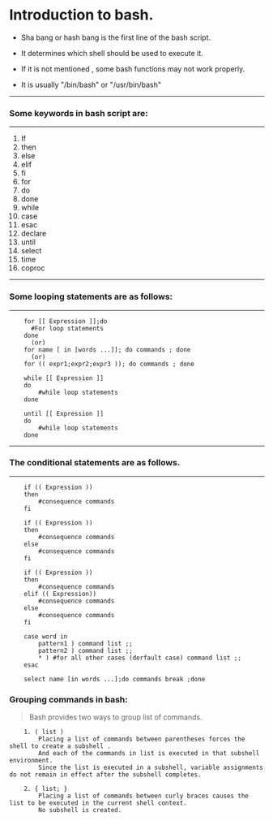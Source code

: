 # Introduction to bash.

- Sha bang or hash bang is the first line of the bash script.

- It determines which shell should be used to execute it.

- If it is not mentioned , some bash functions may not work properly.

- It is usually "/bin/bash" or "/usr/bin/bash"

---
### Some keywords in bash script are:
---

1. If
2. then
3. else
4. elif
5. fi
6. for 
7. do    
8. done
9. while
10. case
11. esac
12. declare
13. until
14. select
15. time
16. coproc

---- 

### Some looping statements are as follows:

---

```
    for [[ Expression ]];do
      #For loop statements
    done
      (or)
    for name [ in [words ...]]; do commands ; done
      (or)
    for (( expr1;expr2;expr3 )); do commands ; done
```

```
    while [[ Expression ]]
    do
        #while loop statements
    done
```

```
    until [[ Expression ]]
    do
        #while loop statements
    done
```
---
### The conditional statements are as follows.
---

```
    if (( Expression ))
    then
        #consequence commands
    fi
```

```
    if (( Expression ))
    then
        #consequence commands
    else
        #consequence commands
    fi
```

```
    if (( Expression ))
    then
        #consequence commands
    elif (( Expression))
        #consequence commands
    else
        #consequence commands
    fi

```

```
    case word in 
        pattern1 ) command list ;;
        pattern2 ) command list ;;
        * ) #for all other cases (derfault case) command list ;;
    esac
```

```
    select name [in words ...];do commands break ;done
```

### Grouping commands in bash:

> Bash provides two ways to group list of commands.

```    
    1. ( list )
        Placing a list of commands between parentheses forces the shell to create a subshell .
        And each of the commands in list is executed in that subshell environment. 
        Since the list is executed in a subshell, variable assignments do not remain in effect after the subshell completes.
```

```
    2. { list; }
        Placing a list of commands between curly braces causes the list to be executed in the current shell context. 
        No subshell is created. 
```
